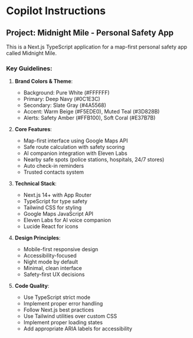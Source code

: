 # Copilot Instructions

<!-- Use this file to provide workspace-specific custom instructions to Copilot. For more details, visit https://code.visualstudio.com/docs/copilot/copilot-customization#_use-a-githubcopilotinstructionsmd-file -->

## Project: Midnight Mile - Personal Safety App

This is a Next.js TypeScript application for a map-first personal safety app called Midnight Mile.

### Key Guidelines:

1. **Brand Colors & Theme**:

   - Background: Pure White (#FFFFFF)
   - Primary: Deep Navy (#0C1E3C)
   - Secondary: Slate Gray (#4A5568)
   - Accent: Warm Beige (#F5EDE0), Muted Teal (#3D828B)
   - Alerts: Safety Amber (#FFB100), Soft Coral (#E37B7B)

2. **Core Features**:

   - Map-first interface using Google Maps API
   - Safe route calculation with safety scoring
   - AI companion integration with Eleven Labs
   - Nearby safe spots (police stations, hospitals, 24/7 stores)
   - Auto check-in reminders
   - Trusted contacts system

3. **Technical Stack**:

   - Next.js 14+ with App Router
   - TypeScript for type safety
   - Tailwind CSS for styling
   - Google Maps JavaScript API
   - Eleven Labs for AI voice companion
   - Lucide React for icons

4. **Design Principles**:

   - Mobile-first responsive design
   - Accessibility-focused
   - Night mode by default
   - Minimal, clean interface
   - Safety-first UX decisions

5. **Code Quality**:
   - Use TypeScript strict mode
   - Implement proper error handling
   - Follow Next.js best practices
   - Use Tailwind utilities over custom CSS
   - Implement proper loading states
   - Add appropriate ARIA labels for accessibility
